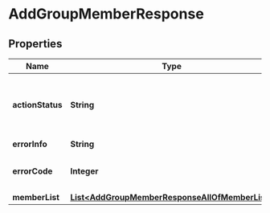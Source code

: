 

# AddGroupMemberResponse


## Properties

| Name | Type | Description | Notes |
|------------ | ------------- | ------------- | -------------|
|**actionStatus** | **String** | 请求处理的结果，OK 表示处理成功，FAIL 表示失败 |  [optional] |
|**errorInfo** | **String** | 错误信息 |  [optional] |
|**errorCode** | **Integer** | 错误码，0表示成功，非0表示失败 |  |
|**memberList** | [**List&lt;AddGroupMemberResponseAllOfMemberList&gt;**](AddGroupMemberResponseAllOfMemberList.md) |  |  [optional] |



